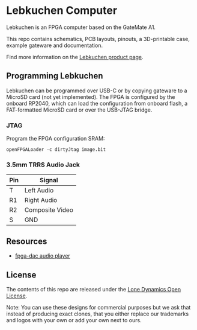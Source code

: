 # Lebkuchen Computer

Lebkuchen is an FPGA computer based on the GateMate A1.

This repo contains schematics, PCB layouts, pinouts, a 3D-printable case, example gateware and documentation.

Find more information on the [Lebkuchen product page](https://machdyne.com/product/kolsch-computer/).

## Programming Lebkuchen 

Lebkuchen can be programmed over USB-C or by copying gateware to a MicroSD card (not yet implemented). The FPGA is configured by the onboard RP2040, which can load the configuration from onboard flash, a FAT-formatted MicroSD card or over the USB-JTAG bridge.

### JTAG

Program the FPGA configuration SRAM:

```
openFPGALoader -c dirtyJtag image.bit
```

### 3.5mm TRRS Audio Jack

| Pin | Signal |
| --- | ------ |
| T | Left Audio |
| R1 | Right Audio |
| R2 | Composite Video |
| S | GND |

## Resources

 * [fpga-dac audio player](https://github.com/machdyne/fpga-dac)

## License

The contents of this repo are released under the [Lone Dynamics Open License](LICENSE.md).

Note: You can use these designs for commercial purposes but we ask that instead of producing exact clones, that you either replace our trademarks and logos with your own or add your own next to ours.
